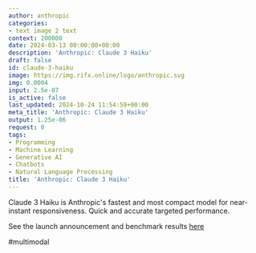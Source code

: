 ```yaml
---
author: anthropic
categories:
- text image 2 text
context: 200000
date: 2024-03-13 00:00:00+00:00
description: 'Anthropic: Claude 3 Haiku'
draft: false
id: claude-3-haiku
image: https://img.rifx.online/logo/anthropic.svg
img: 0.0004
input: 2.5e-07
is_active: false
last_updated: 2024-10-24 11:54:59+00:00
meta_title: 'Anthropic: Claude 3 Haiku'
output: 1.25e-06
request: 0
tags:
- Programming
- Machine Learning
- Generative AI
- Chatbots
- Natural Language Processing
title: 'Anthropic: Claude 3 Haiku'
---
```







Claude 3 Haiku is Anthropic's fastest and most compact model for
near-instant responsiveness. Quick and accurate targeted performance.

See the launch announcement and benchmark results [here](https://www.anthropic.com/news/claude-3-haiku)

#multimodal

